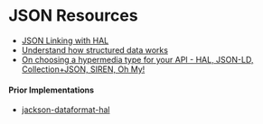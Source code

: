 JSON Resources
==============

 - [JSON Linking with HAL](http://blog.stateless.co/post/13296666138/json-linking-with-hal)
 - [Understand how structured data works](https://developers.google.com/search/docs/guides/intro-structured-data)
 - [On choosing a hypermedia type for your API - HAL, JSON-LD, Collection+JSON, SIREN, Oh My!](https://sookocheff.com/post/api/on-choosing-a-hypermedia-format/) 


#### Prior Implementations

 - [jackson-dataformat-hal](https://github.com/openapi-tools/jackson-dataformat-hal)
